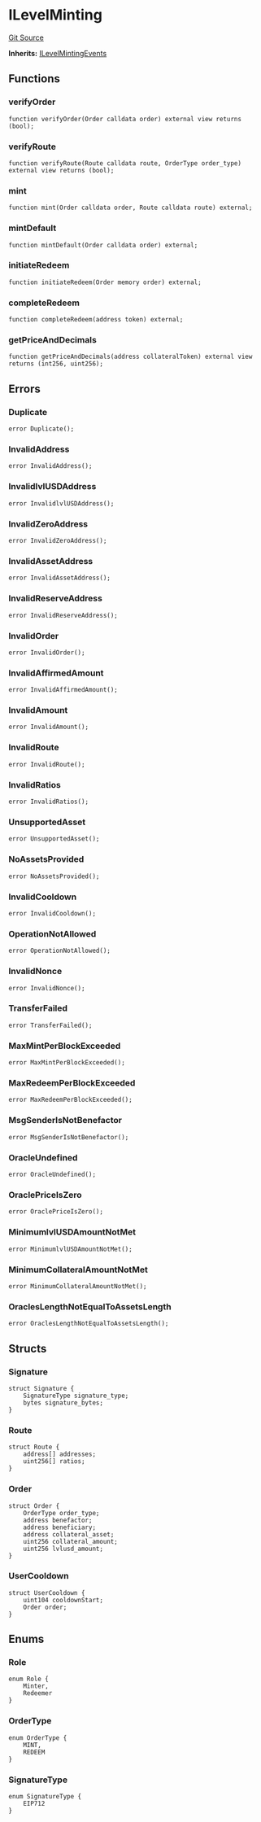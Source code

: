 # ILevelMinting
[Git Source](https://github.com/Level-Money/contracts/blob/8db01e6152f39f954577b5bcc8ca6a9c0b59a8cd/src/v1/interfaces/ILevelMinting.sol)

**Inherits:**
[ILevelMintingEvents](/src/v1/interfaces/ILevelMintingEvents.sol/interface.ILevelMintingEvents.md)


## Functions
### verifyOrder


```solidity
function verifyOrder(Order calldata order) external view returns (bool);
```

### verifyRoute


```solidity
function verifyRoute(Route calldata route, OrderType order_type) external view returns (bool);
```

### mint


```solidity
function mint(Order calldata order, Route calldata route) external;
```

### mintDefault


```solidity
function mintDefault(Order calldata order) external;
```

### initiateRedeem


```solidity
function initiateRedeem(Order memory order) external;
```

### completeRedeem


```solidity
function completeRedeem(address token) external;
```

### getPriceAndDecimals


```solidity
function getPriceAndDecimals(address collateralToken) external view returns (int256, uint256);
```

## Errors
### Duplicate

```solidity
error Duplicate();
```

### InvalidAddress

```solidity
error InvalidAddress();
```

### InvalidlvlUSDAddress

```solidity
error InvalidlvlUSDAddress();
```

### InvalidZeroAddress

```solidity
error InvalidZeroAddress();
```

### InvalidAssetAddress

```solidity
error InvalidAssetAddress();
```

### InvalidReserveAddress

```solidity
error InvalidReserveAddress();
```

### InvalidOrder

```solidity
error InvalidOrder();
```

### InvalidAffirmedAmount

```solidity
error InvalidAffirmedAmount();
```

### InvalidAmount

```solidity
error InvalidAmount();
```

### InvalidRoute

```solidity
error InvalidRoute();
```

### InvalidRatios

```solidity
error InvalidRatios();
```

### UnsupportedAsset

```solidity
error UnsupportedAsset();
```

### NoAssetsProvided

```solidity
error NoAssetsProvided();
```

### InvalidCooldown

```solidity
error InvalidCooldown();
```

### OperationNotAllowed

```solidity
error OperationNotAllowed();
```

### InvalidNonce

```solidity
error InvalidNonce();
```

### TransferFailed

```solidity
error TransferFailed();
```

### MaxMintPerBlockExceeded

```solidity
error MaxMintPerBlockExceeded();
```

### MaxRedeemPerBlockExceeded

```solidity
error MaxRedeemPerBlockExceeded();
```

### MsgSenderIsNotBenefactor

```solidity
error MsgSenderIsNotBenefactor();
```

### OracleUndefined

```solidity
error OracleUndefined();
```

### OraclePriceIsZero

```solidity
error OraclePriceIsZero();
```

### MinimumlvlUSDAmountNotMet

```solidity
error MinimumlvlUSDAmountNotMet();
```

### MinimumCollateralAmountNotMet

```solidity
error MinimumCollateralAmountNotMet();
```

### OraclesLengthNotEqualToAssetsLength

```solidity
error OraclesLengthNotEqualToAssetsLength();
```

## Structs
### Signature

```solidity
struct Signature {
    SignatureType signature_type;
    bytes signature_bytes;
}
```

### Route

```solidity
struct Route {
    address[] addresses;
    uint256[] ratios;
}
```

### Order

```solidity
struct Order {
    OrderType order_type;
    address benefactor;
    address beneficiary;
    address collateral_asset;
    uint256 collateral_amount;
    uint256 lvlusd_amount;
}
```

### UserCooldown

```solidity
struct UserCooldown {
    uint104 cooldownStart;
    Order order;
}
```

## Enums
### Role

```solidity
enum Role {
    Minter,
    Redeemer
}
```

### OrderType

```solidity
enum OrderType {
    MINT,
    REDEEM
}
```

### SignatureType

```solidity
enum SignatureType {
    EIP712
}
```

